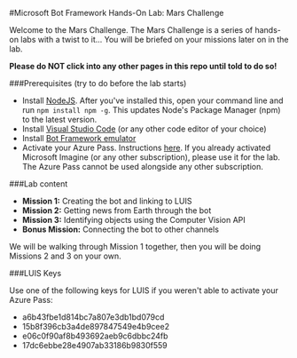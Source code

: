 #Microsoft Bot Framework Hands-On Lab: Mars Challenge

Welcome to the Mars Challenge. The Mars Challenge is a series of hands-on labs with a twist to it... You will be briefed on your missions later on in the lab. 

**Please do NOT click into any other pages in this repo until told to do so!**

###Prerequisites (try to do before the lab starts)

- Install [NodeJS](https://nodejs.org/en/). After you've installed this, open your command line and run `npm install npm -g`. This updates Node's Package Manager (npm) to the latest version.
- Install [Visual Studio Code](https://code.visualstudio.com/) (or any other code editor of your choice)
- Install [Bot Framework emulator](https://emulator.botframework.com)
- Activate your Azure Pass. Instructions [here](https://www.microsoftazurepass.com/howto). If you already activated Microsoft Imagine (or any other subscription), please use it for the lab. The Azure Pass cannot be used alongside any other subscription. 

###Lab content

- **Mission 1:** Creating the bot and linking to LUIS
- **Mission 2:** Getting news from Earth through the bot
- **Mission 3:** Identifying objects using the Computer Vision API
- **Bonus Mission:** Connecting the bot to other channels

We will be walking through Mission 1 together, then you will be doing Missions 2 and 3 on your own. 

###LUIS Keys

Use one of the following keys for LUIS if you weren't able to activate your Azure Pass:

- a6b43fbe1d814bc7a807e3db1bd079cd
- 15b8f396cb3a4de897847549e4b9cee2
- e06c0f90af8b493692aeb9c6dbbc24fb
- 17dc6ebbe28e4907ab33186b9830f559